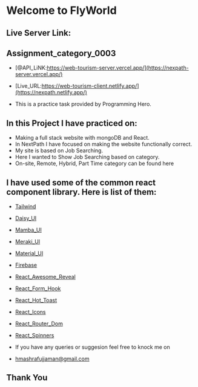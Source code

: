 # Welcome to FlyWorld
## Live Server Link:
## Assignment_category_0003

- [@API_LiNK:https://web-tourism-server.vercel.app/](https://nexpath-server.vercel.app/)
- [Live_URL:https://web-tourism-client.netlify.app/](https://nexpath.netlify.app/)


- This is a practice task provided by Programming Hero. 
## In this Project I have practiced on:
- Making a full stack website with mongoDB and React.
- In NextPath I have focused on making the website functionally correct.
- My site is based on Job Searching.
- Here I wanted to Show Job Searching based on category.
- On-site, Remote, Hybrid, Part Time category can be found here

## I have used some of the common react component library. Here is list of them: 
- [Tailwind]()
- [Daisy_UI]()
- [Mamba_UI]()
- [Meraki_UI]()
- [Material_UI]()
- [Firebase]()
- [React_Awesome_Reveal]()
- [React_Form_Hook]()
- [React_Hot_Toast]()
- [React_Icons]()
- [React_Router_Dom]()
- [React_Spinners]()

- If you have any queries or suggesion feel free to knock me on
- hmashrafujjaman@gmail.com
## Thank You


